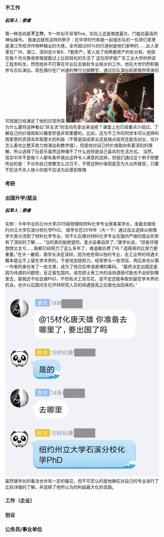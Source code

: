 ### 不工作
##### 起草人：蔡睿
第一种去向是**不工作**，乍一听似乎非常five，实际上这是难度最大、门槛也最高的神仙操作。
我身边就有这样的例子：在中学时代和我一起组乐队的一位哥们家里是湛江市经济作物种植业的大佬，全市超过80%的行道树是他们家种的……此人家里在广州、湛江、深圳总计有6、7套房产，家人给了他两套房产的处分权，他现在每个月光靠收房租就能过上比较轻松的生活了
这位同学是广东工业大学的桥梁工程本科生，然而他并不打算在毕业后去做和专业相关的工作。他在大学仍然积极参与乐队演出，现在偶尔在广州通利琴行分部教学，通过乐队演出和房租所带来的可观就已经满足了他的日常所需
![f771c5a7abb9dca9a5a3602a982d040b](职规——毕业去向探索.resources/1556204894920791.video_thumb.jpg)
为什么要将这种看似“非主流”的去向先拿出来说呢？课堂上也已经重点介绍过，了解自己的价值观和兴趣爱好是非常重要的。比如，这为不工作的同学本可以选择利用家里的资源去牟取更大的利益（不管是延续家业还是搞点投资还是去创业，估计怎么着也比整天卖力地演出和教学强），但是他对自己的价值取向有着深刻的理解，所以选择了玩音乐虽然这种赚不了什么钱但是自己喜欢的生活方式。
当然，现实中并不是每个人都有条件做出这样令人满意的选择，但我们通过这个例子想要传达的是：不论你自己想要怎么过日子，不管这种价值观是否为大众所接受，只要不犯法不杀人放火你就不应该为此感到惭愧

### 考研

### 出国升学/就业
##### 起草人：蔡睿
实例：今年毕业的兰州大学2015级物理院材料化学专业唐某某学长，准备去做纽约州立大学石溪分校化学PhD。
唐学长在2016年（大一下）通过自主选择从物理学大类分流到了材料化学专业，但不久后便对材料化学专业在国内严峻的就业形势有了深刻的了解……
“当时真的挺绝望的，差点自暴自弃了，”唐学长说，“但是仔细想想又太亏……我都已经努力了这么多年了，难道都白费了吗？选择真的比努力更重要。”在大一暑假，唐学长决定读研，因为他觉得以他的专业，去工业界的待遇大概率是比不上留在学术界的。于是他加倍努力，经常参与一些项目，再后来也以第一作者的身份发了一些文章，成为了他日后申请直博的筹码。
“最终决定出国还是因为待遇的问题吧，反正留在国内，读完硕士再工作的话待遇很可能也不会好到哪里去，那我还不如去做PhD，不但有点工资花花，说不定还能争取到留在学术界的机会。也许以后国内生化环材研究人员的待遇提高之后我也会回来的。”
![b135f8eb7890e871a8a3e6791e01cdd5](职规——毕业去向探索.resources/QQ20190601-0.jpg)
虽然唐学长的看法也许有一定的偏见，但不可否认的是他确实对自己的专业进行了比较详细的了解，并选择了他所认为的利益最大化的去路。

### 工作（企业）

### 创业

### 公务员/事业单位